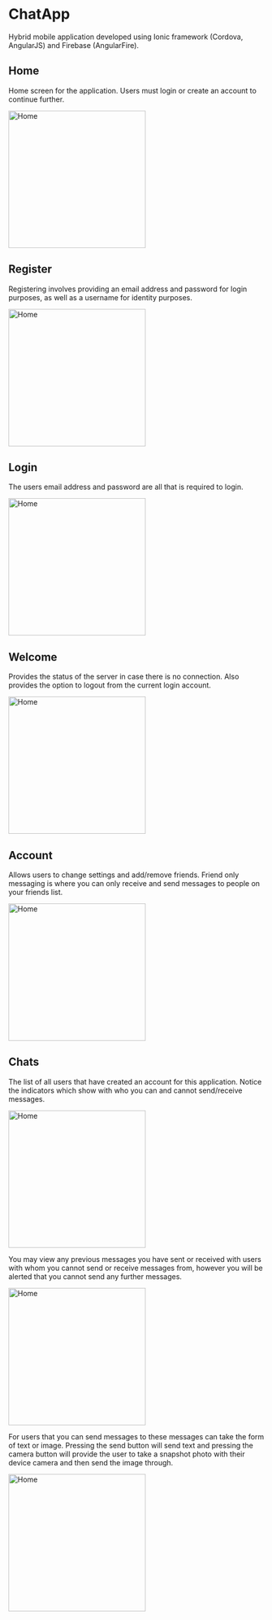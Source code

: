 # ChatApp

Hybrid mobile application developed using Ionic framework (Cordova, AngularJS) and Firebase (AngularFire).

## Home

Home screen for the application. Users must login or create an account to continue further.

<img src="https://cloud.githubusercontent.com/assets/8401521/19503148/6fa70df6-95fd-11e6-885a-cc7a2df8af83.png" alt="Home" width="270px" />


## Register

Registering involves providing an email address and password for login purposes, as well as a username for identity purposes.

<img src="https://cloud.githubusercontent.com/assets/8401521/19503152/75d57514-95fd-11e6-938f-ce1b510276f0.png" alt="Home" width="270px" />


## Login

The users email address and password are all that is required to login.

<img src="https://cloud.githubusercontent.com/assets/8401521/19503160/788a5554-95fd-11e6-8b5c-7fc08e239b5c.png" alt="Home" width="270px" />


## Welcome

Provides the status of the server in case there is no connection. Also provides the option to logout from the current login account.

<img src="https://cloud.githubusercontent.com/assets/8401521/19503166/80d5f632-95fd-11e6-82e3-f4d95e381923.png" alt="Home" width="270px" />


## Account

Allows users to change settings and add/remove friends. Friend only messaging is where you can only receive and send messages to people on your friends list.

<img src="https://cloud.githubusercontent.com/assets/8401521/19503186/984b3070-95fd-11e6-8360-453178d327dc.png" alt="Home" width="270px" />


## Chats

The list of all users that have created an account for this application. Notice the indicators which show with who you can and cannot send/receive messages.

<img src="https://cloud.githubusercontent.com/assets/8401521/19503193/9ee45114-95fd-11e6-8848-eecf81895fc0.png" alt="Home" width="270px" />


You may view any previous messages you have sent or received with users with whom you cannot send or receive messages from, however you will be alerted that you cannot send any further messages.

<img src="https://cloud.githubusercontent.com/assets/8401521/19503197/a1d4fe5a-95fd-11e6-8618-c55d63af3eaa.png" alt="Home" width="270px" />


For users that you can send messages to these messages can take the form of text or image. Pressing the send button will send text and pressing the camera button will provide the user to take a snapshot photo with their device camera and then send the image through.

<img src="https://cloud.githubusercontent.com/assets/8401521/19503202/a4f96832-95fd-11e6-8a6d-cad3646e3311.png" alt="Home" width="270px" />
